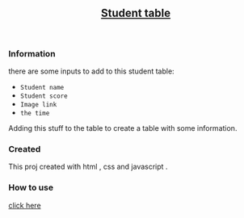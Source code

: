 <h2 align="center"><u>Student table</u></h2>

<p align="center">
<br>
</p>

### Information
there are some inputs to add to this student table:
<br>

- `Student name `
- `Student score `
- `Image link`
- `the time `

Adding this stuff to the table to create a table with some information.

### Created
This proj created with html , css and javascript .
<br>

### How to use
[click here](https://fullstack-alfanar.github.io/tyseer-hen/)

